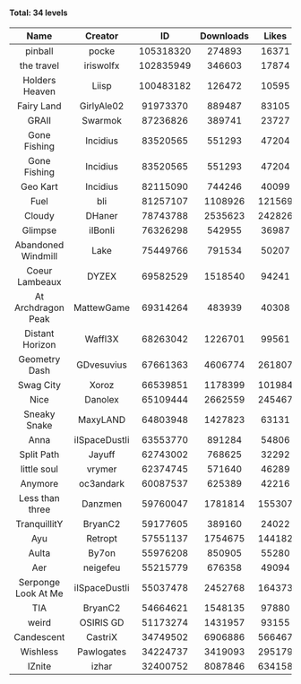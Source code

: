 #### Total: 34 levels

| Name | Creator | ID | Downloads | Likes |
|:---:|:---:|:---:|:---:|:---:|
| pinball | pocke | 105318320 | 274893 | 16371
| the travel | iriswolfx | 102835949 | 346603 | 17874
| Holders Heaven | Liisp | 100483182 | 126472 | 10595
| Fairy Land | GirlyAle02 | 91973370 | 889487 | 83105
| GRAII | Swarmok | 87236826 | 389741 | 23727
| Gone Fishing | Incidius | 83520565 | 551293 | 47204
| Gone Fishing | Incidius | 83520565 | 551293 | 47204
| Geo Kart | Incidius | 82115090 | 744246 | 40099
| Fuel | bli | 81257107 | 1108926 | 121569
| Cloudy | DHaner | 78743788 | 2535623 | 242826
| Glimpse | iIBonIi | 76326298 | 542955 | 36987
| Abandoned Windmill | Lake | 75449766 | 791534 | 50207
| Coeur Lambeaux | DYZEX | 69582529 | 1518540 | 94241
| At Archdragon Peak | MattewGame | 69314264 | 483939 | 40308
| Distant Horizon | Waffl3X | 68263042 | 1226701 | 99561
| Geometry Dash | GDvesuvius | 67661363 | 4606774 | 261807
| Swag City | Xoroz | 66539851 | 1178399 | 101984
| Nice | Danolex | 65109444 | 2662559 | 245467
| Sneaky Snake | MaxyLAND | 64803948 | 1427823 | 63131
| Anna | iISpaceDustIi | 63553770 | 891284 | 54806
| Split Path | Jayuff | 62743002 | 768625 | 32292
| little soul | vrymer | 62374745 | 571640 | 46289
| Anymore | oc3andark | 60087537 | 625389 | 42216
| Less than three | Danzmen | 59760047 | 1781814 | 155307
| TranquillitY | BryanC2 | 59177605 | 389160 | 24022
| Ayu | Retropt | 57551137 | 1754675 | 144182
| Aulta | By7on | 55976208 | 850905 | 55280
| Aer | neigefeu | 55215779 | 676358 | 49094
| Serponge Look At Me | iISpaceDustIi | 55037478 | 2452768 | 164373
|  TIA | BryanC2 | 54664621 | 1548135 | 97880
| weird | OSIRIS GD | 51173274 | 1431957 | 93155
| Candescent | CastriX | 34749502 | 6906886 | 566467
| Wishless | Pawlogates | 34224737 | 3419093 | 295179
| IZnite | izhar | 32400752 | 8087846 | 634158
